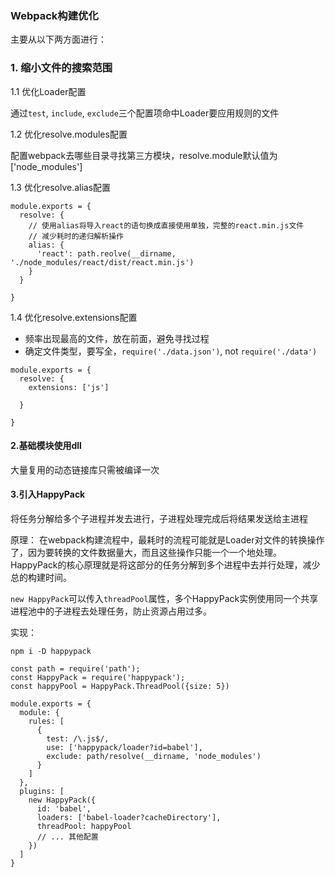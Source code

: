 ### Webpack构建优化

主要从以下两方面进行：

### 1. 缩小文件的搜索范围


1.1 优化Loader配置

通过`test`, `include`, `exclude`三个配置项命中Loader要应用规则的文件



1.2 优化resolve.modules配置

配置webpack去哪些目录寻找第三方模块，resolve.module默认值为['node_modules']



1.3 优化resolve.alias配置

```
module.exports = {
  resolve: {
    // 使用alias将导入react的语句换成直接使用单独，完整的react.min.js文件
    // 减少耗时的递归解析操作
    alias: {
      'react': path.reolve(__dirname, './node_modules/react/dist/react.min.js')
    }
  }

}

```

1.4 优化resolve.extensions配置

* 频率出现最高的文件，放在前面，避免寻找过程
* 确定文件类型，要写全，`require('./data.json')`, not `require('./data')`


```
module.exports = {
  resolve: {
    extensions: ['js']
  
  }
  
}

```

#### 2.基础模块使用dll

大量复用的动态链接库只需被编译一次


#### 3.引入HappyPack

将任务分解给多个子进程并发去进行，子进程处理完成后将结果发送给主进程

原理：
在webpack构建流程中，最耗时的流程可能就是Loader对文件的转换操作了，因为要转换的文件数据量大，而且这些操作只能一个一个地处理。
HappyPack的核心原理就是将这部分的任务分解到多个进程中去并行处理，减少总的构建时间。

`new HappyPack`可以传入`threadPool`属性，多个HappyPack实例使用同一个共享进程池中的子进程去处理任务，防止资源占用过多。

实现：

```
npm i -D happypack
```

```
const path = require('path');
const HappyPack = require('happypack');
const happyPool = HappyPack.ThreadPool({size: 5})

module.exports = {
  module: {
    rules: [
      {
        test: /\.js$/,
        use: ['happypack/loader?id=babel'],
        exclude: path/resolve(__dirname, 'node_modules')
      }
    ]
  },
  plugins: [
    new HappyPack({
      id: 'babel',
      loaders: ['babel-loader?cacheDirectory'],
      threadPool: happyPool
      // ... 其他配置
    })
  ]
}

```


